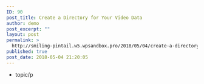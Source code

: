 ```yaml
---
ID: 90
post_title: Create a Directory for Your Video Data
author: demo
post_excerpt: ""
layout: post
permalink: >
  http://smiling-pintail.w5.wpsandbox.pro/2018/05/04/create-a-directory-for-your-video-data/
published: true
post_date: 2018-05-04 21:20:05
---
```

- topic/p